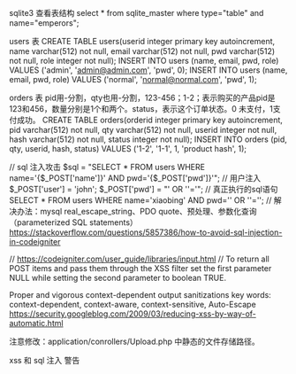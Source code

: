 sqlite3 查看表结构
select * from sqlite_master where type="table" and name="emperors";

users 表
CREATE TABLE users(userid integer primary key  autoincrement, name varchar(512) not null, email varchar(512) not null, pwd varchar(512) not null, role integer not null);
INSERT INTO users (name, email, pwd, role) VALUES ('admin', 'admin@admin.com', 'pwd', 0);
INSERT INTO users (name, email, pwd, role) VALUES ('normal', 'normal@normal.com', 'pwd', 1);

orders 表
pid用-分割，qty也用-分割，123-456；1-2；表示购买的产品pid是123和456，数量分别是1个和两个。status，表示这个订单状态。0 未支付，1支付成功。
CREATE TABLE orders(orderid integer primary key  autoincrement, pid varchar(512) not null, qty varchar(512) not null, userid integer not null, hash varchar(512) not null, status integer not null);
INSERT INTO orders (pid, qty, userid, hash, status) VALUES ('1-2', '1-1', 1, 'product hash', 1);


// sql 注入攻击
$sql = "SELECT * FROM users WHERE name='{$_POST['name']}' AND pwd='{$_POST['pwd']}'";
// 用户注入
$_POST['user'] = 'john';
$_POST['pwd'] = "' OR ''='";
// 真正执行的sql语句
SELECT * FROM users WHERE name='xiaobing' AND pwd='' OR ''='';
// 解决办法：mysql real_escape_string、PDO quote、预处理、参数化查询（parameterized SQL statements）https://stackoverflow.com/questions/5857386/how-to-avoid-sql-injection-in-codeigniter
<!-- CodeIgniter's Active Record methods automatically escape queries for you, to prevent sql injection.

$this->db->select('*')->from('tablename')->where('var', $val1);
$this->db->get();
or

$this->db->insert('tablename', array('var1'=>$val1, 'var2'=>$val2));
If you don't want to use Active Records, you can use query bindings to prevent against injection.

$sql = 'SELECT * FROM tablename WHERE var = ?';
$this->db->query($sql, array($val1));
Or for inserting you can use the insert_string() method.

$sql = $this->db->insert_string('tablename', array('var1'=>$val1, 'var2'=>$val2));
$this->db->query($sql);
There is also the escape() method if you prefer to run your own queries.

$val1 = $this->db->escape($val1);
$this->db->query("SELECT * FROM tablename WHERE var=$val1"); -->

// https://codeigniter.com/user_guide/libraries/input.html
// To return all POST items and pass them through the XSS filter set the first parameter NULL while setting the second parameter to boolean TRUE.

Proper and vigorous context-dependent output sanitizations
key words: context-dependent, context-aware, context-sensitive, Auto-Escape
https://security.googleblog.com/2009/03/reducing-xss-by-way-of-automatic.html


注意修改：application/conrollers/Upload.php 中静态的文件存储路径。

xss 和 sql 注入 警告
